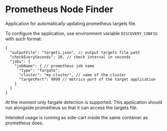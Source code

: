 # Prometheus Node Finder
Application for automatically updating prometheus targets file.

To configure the application, use environment variable `DISCOVERY_CONFIG` with such format:
```json5
{
  "outputFile": "targets.json", // output targets file path
  "checkEverySeconds": 10, // check interval in seconds
  "jobs": {
    "jobName": { // prometheus job name
      "type": "fargate",
      "cluster": "my-cluster", // name of the cluster
      "targetPort": 9999 // metrics port of the target application 
    }
  }
}
```
At the moment only fargate detection is supported. This application should run alongside prometheus so that it can access the targets file.

Intended usage is running as side-cart inside the same container as prometheus does.